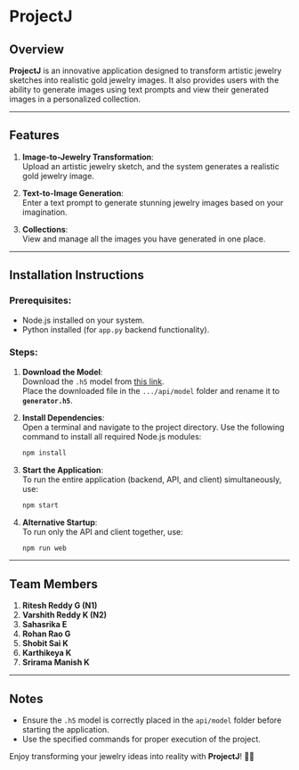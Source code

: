 # ProjectJ

## Overview

**ProjectJ** is an innovative application designed to transform artistic jewelry sketches into realistic gold jewelry
images. It also provides users with the ability to generate images using text prompts and view their generated images in
a personalized collection.

---

## Features

1. **Image-to-Jewelry Transformation**:  
   Upload an artistic jewelry sketch, and the system generates a realistic gold jewelry image.

2. **Text-to-Image Generation**:  
   Enter a text prompt to generate stunning jewelry images based on your imagination.

3. **Collections**:  
   View and manage all the images you have generated in one place.

---

## Installation Instructions

### Prerequisites:

- Node.js installed on your system.
- Python installed (for `app.py` backend functionality).

### Steps:

1. **Download the Model**:  
   Download the `.h5` model
   from [this link](https://drive.google.com/file/d/1FFodj1KsoHN1KyNaPr5T_0WbR3CCn1UL/view?usp=sharing).  
   Place the downloaded file in the `.../api/model` folder and rename it to **`generator.h5`**.

2. **Install Dependencies**:  
   Open a terminal and navigate to the project directory. Use the following command to install all required Node.js
   modules:
   ```bash
   npm install
   ```

3. **Start the Application**:  
   To run the entire application (backend, API, and client) simultaneously, use:
   ```bash
   npm start
   ```

4. **Alternative Startup**:  
   To run only the API and client together, use:
   ```bash
   npm run web
   ```

---

## Team Members

1. **Ritesh Reddy G (N1)**
2. **Varshith Reddy K (N2)**
3. **Sahasrika E**
4. **Rohan Rao G**
5. **Shobit Sai K**
6. **Karthikeya K**
7. **Srirama Manish K**

---

## Notes

- Ensure the `.h5` model is correctly placed in the `api/model` folder before starting the application.
- Use the specified commands for proper execution of the project.

Enjoy transforming your jewelry ideas into reality with **ProjectJ**! 🎨✨